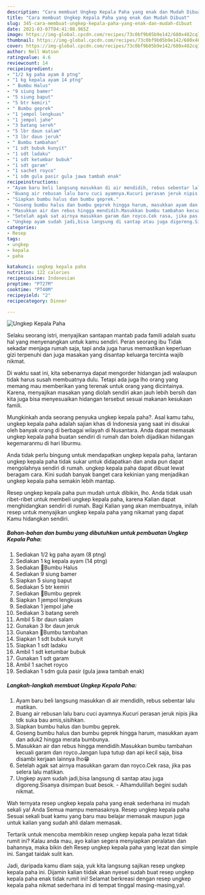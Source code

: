 ```yaml
---
description: "Cara membuat Ungkep Kepala Paha yang enak dan Mudah Dibuat"
title: "Cara membuat Ungkep Kepala Paha yang enak dan Mudah Dibuat"
slug: 345-cara-membuat-ungkep-kepala-paha-yang-enak-dan-mudah-dibuat
date: 2021-03-07T04:41:08.965Z
image: https://img-global.cpcdn.com/recipes/73c0bf9b05b9e142/680x482cq70/ungkep-kepala-paha-foto-resep-utama.jpg
thumbnail: https://img-global.cpcdn.com/recipes/73c0bf9b05b9e142/680x482cq70/ungkep-kepala-paha-foto-resep-utama.jpg
cover: https://img-global.cpcdn.com/recipes/73c0bf9b05b9e142/680x482cq70/ungkep-kepala-paha-foto-resep-utama.jpg
author: Nell Watson
ratingvalue: 4.6
reviewcount: 14
recipeingredient:
- "1/2 kg paha ayam 8 ptng"
- "1 kg kepala ayam 14 ptng"
- " Bumbu Halus"
- "9 siung bamer"
- "5 siung baput"
- "5 btr kemiri"
- " Bumbu geprek"
- "1 jempol lengkuas"
- "1 jempol jahe"
- "3 batang sereh"
- "5 lbr daun salam"
- "3 lbr daun jeruk"
- " Bumbu tambahan"
- "1 sdt bubuk kunyit"
- "1 sdt ladaku"
- "1 sdt ketumbar bubuk"
- "1 sdt garam"
- "1 sachet royco"
- "1 sdm gula pasir gula jawa tambah enak"
recipeinstructions:
- "Ayam baru beli langsung masukkan di air mendidih, rebus sebentar lalu matikan."
- "Buang air rebusan lalu baru cuci ayamnya.Kucuri perasan jeruk nipis jika tdk suka bau amis,sisihkan."
- "Siapkan bumbu halus dan bumbu geprek."
- "Goseng bumbu halus dan bumbu geprek hingga harum, masukkan ayam dan aduk2 hingga merata bumbunya."
- "Masukkan air dan rebus hingga mendidih.Masukkan bumbu tambahan kecuali garam dan royco.Jangan lupa tutup dan api kecil saja, bisa disambi kerjaan lainnya lho😁"
- "Setelah agak sat airnya masukkan garam dan royco.Cek rasa, jika pas selera lalu matikan."
- "Ungkep ayam sudah jadi,bisa langsung di santap atau juga digoreng.Sisanya disimpan buat besok.  Alhamdulillah begini sudah nikmat."
categories:
- Resep
tags:
- ungkep
- kepala
- paha

katakunci: ungkep kepala paha 
nutrition: 122 calories
recipecuisine: Indonesian
preptime: "PT27M"
cooktime: "PT40M"
recipeyield: "2"
recipecategory: Dinner

---
```



![Ungkep Kepala Paha](https://img-global.cpcdn.com/recipes/73c0bf9b05b9e142/680x482cq70/ungkep-kepala-paha-foto-resep-utama.jpg)

Selaku seorang istri, menyajikan santapan mantab pada famili adalah suatu hal yang menyenangkan untuk kamu sendiri. Peran seorang ibu Tidak sekadar menjaga rumah saja, tapi anda juga harus memastikan keperluan gizi terpenuhi dan juga masakan yang disantap keluarga tercinta wajib nikmat.

Di waktu  saat ini, kita sebenarnya dapat mengorder hidangan jadi walaupun tidak harus susah membuatnya dulu. Tetapi ada juga lho orang yang memang mau memberikan yang terenak untuk orang yang dicintainya. Karena, menyajikan masakan yang diolah sendiri akan jauh lebih bersih dan kita juga bisa menyesuaikan hidangan tersebut sesuai makanan kesukaan famili. 



Mungkinkah anda seorang penyuka ungkep kepala paha?. Asal kamu tahu, ungkep kepala paha adalah sajian khas di Indonesia yang saat ini disukai oleh banyak orang di berbagai wilayah di Nusantara. Anda dapat memasak ungkep kepala paha buatan sendiri di rumah dan boleh dijadikan hidangan kegemaranmu di hari liburmu.

Anda tidak perlu bingung untuk mendapatkan ungkep kepala paha, lantaran ungkep kepala paha tidak sukar untuk didapatkan dan anda pun dapat mengolahnya sendiri di rumah. ungkep kepala paha dapat dibuat lewat beragam cara. Kini sudah banyak banget cara kekinian yang menjadikan ungkep kepala paha semakin lebih mantap.

Resep ungkep kepala paha pun mudah untuk dibikin, lho. Anda tidak usah ribet-ribet untuk membeli ungkep kepala paha, karena Kalian dapat menghidangkan sendiri di rumah. Bagi Kalian yang akan membuatnya, inilah resep untuk menyajikan ungkep kepala paha yang nikamat yang dapat Kamu hidangkan sendiri.

<!--inarticleads1-->

##### Bahan-bahan dan bumbu yang dibutuhkan untuk pembuatan Ungkep Kepala Paha:

1. Sediakan 1/2 kg paha ayam (8 ptng)
1. Sediakan 1 kg kepala ayam (14 ptng)
1. Sediakan  🔼Bumbu Halus
1. Sediakan 9 siung bamer
1. Siapkan 5 siung baput
1. Sediakan 5 btr kemiri
1. Sediakan  🔼Bumbu geprek
1. Siapkan 1 jempol lengkuas
1. Sediakan 1 jempol jahe
1. Sediakan 3 batang sereh
1. Ambil 5 lbr daun salam
1. Gunakan 3 lbr daun jeruk
1. Gunakan  🔼Bumbu tambahan
1. Siapkan 1 sdt bubuk kunyit
1. Siapkan 1 sdt ladaku
1. Ambil 1 sdt ketumbar bubuk
1. Gunakan 1 sdt garam
1. Ambil 1 sachet royco
1. Sediakan 1 sdm gula pasir (gula jawa tambah enak)




<!--inarticleads2-->

##### Langkah-langkah membuat Ungkep Kepala Paha:

1. Ayam baru beli langsung masukkan di air mendidih, rebus sebentar lalu matikan.
1. Buang air rebusan lalu baru cuci ayamnya.Kucuri perasan jeruk nipis jika tdk suka bau amis,sisihkan.
1. Siapkan bumbu halus dan bumbu geprek.
1. Goseng bumbu halus dan bumbu geprek hingga harum, masukkan ayam dan aduk2 hingga merata bumbunya.
1. Masukkan air dan rebus hingga mendidih.Masukkan bumbu tambahan kecuali garam dan royco.Jangan lupa tutup dan api kecil saja, bisa disambi kerjaan lainnya lho😁
1. Setelah agak sat airnya masukkan garam dan royco.Cek rasa, jika pas selera lalu matikan.
1. Ungkep ayam sudah jadi,bisa langsung di santap atau juga digoreng.Sisanya disimpan buat besok.  - Alhamdulillah begini sudah nikmat.




Wah ternyata resep ungkep kepala paha yang enak sederhana ini mudah sekali ya! Anda Semua mampu memasaknya. Resep ungkep kepala paha Sesuai sekali buat kamu yang baru mau belajar memasak maupun juga untuk kalian yang sudah ahli dalam memasak.

Tertarik untuk mencoba membikin resep ungkep kepala paha lezat tidak rumit ini? Kalau anda mau, ayo kalian segera menyiapkan peralatan dan bahannya, maka bikin deh Resep ungkep kepala paha yang lezat dan simple ini. Sangat taidak sulit kan. 

Jadi, daripada kamu diam saja, yuk kita langsung sajikan resep ungkep kepala paha ini. Dijamin kalian tiidak akan nyesel sudah buat resep ungkep kepala paha enak tidak rumit ini! Selamat berkreasi dengan resep ungkep kepala paha nikmat sederhana ini di tempat tinggal masing-masing,ya!.

